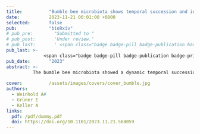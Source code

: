 ```yaml
---
title:          "Bumble bee microbiota shows temporal succession and increase of lactic acid bacteria when exposed to outdoor environments"
date:           2023-11-21 00:01:00 +0800
selected:       false
pub:            "bioRxiv"
# pub_pre:        "Submitted to "
# pub_post:       'Under review.'
# pub_last:       ' <span class="badge badge-pill badge-publication badge-success">Spotlight</span>'
pub_last: >- 
              <span class="badge badge-pill badge-publication badge-primary">Preprint</span>
pub_date:       "2023"
abstract: >-
          The bumble bee microbiota showed a dynamic temporal succession with distinct compositional changes and diversification over time when placed outdoor. This shows the importance of environmental influences on the temporal dynamic and progression of the bumble bee microbiota.
                                         
cover:          /assets/images/covers/cover_bumble.jpg
authors:
  - Weinhold A#
  - Grüner E
  - Keller A
links:
  pdf: /pdf/dummy.pdf
  doi: https://doi.org/10.1101/2023.11.21.568059
---
```

